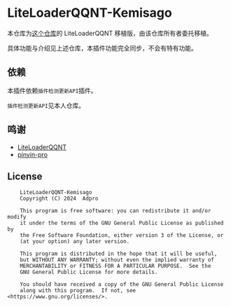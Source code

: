 # LiteLoaderQQNT-Kemisago

本仓库为[这个仓库](https://github.com/Snoopy1866/text-elementalizer)的 LiteLoaderQQNT 移植版，由该仓库所有者委托移植。

具体功能与介绍见上述仓库，本插件功能完全同步，不会有特有功能。

## 依赖

本插件依赖`插件检测更新API`插件。

`插件检测更新API`见本人仓库。

## 鸣谢

* [LiteLoaderQQNT](https://github.com/LiteLoaderQQNT/LiteLoaderQQNT/)
* [pinyin-pro](https://github.com/zh-lx/pinyin-pro)

## License
```
    LiteLoaderQQNT-Kemisago
    Copyright (C) 2024  Adpro

    This program is free software: you can redistribute it and/or modify
    it under the terms of the GNU General Public License as published by
    the Free Software Foundation, either version 3 of the License, or
    (at your option) any later version.

    This program is distributed in the hope that it will be useful,
    but WITHOUT ANY WARRANTY; without even the implied warranty of
    MERCHANTABILITY or FITNESS FOR A PARTICULAR PURPOSE.  See the
    GNU General Public License for more details.

    You should have received a copy of the GNU General Public License
    along with this program.  If not, see <https://www.gnu.org/licenses/>.
```